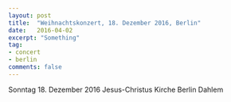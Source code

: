 ```yaml
---
layout: post
title:  "Weihnachtskonzert, 18. Dezember 2016, Berlin"
date:   2016-04-02
excerpt: "Something"
tag:
- concert 
- berlin
comments: false
---
```


Sonntag 18. Dezember 2016
Jesus-Christus Kirche Berlin Dahlem
